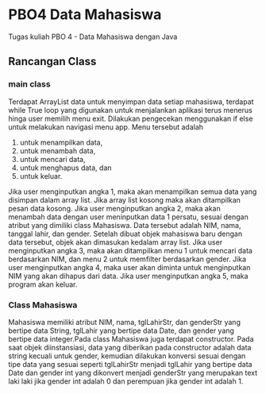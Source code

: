 # PBO4 Data Mahasiswa
Tugas kuliah PBO 4 - Data Mahasiswa dengan Java

## Rancangan Class
### main class
Terdapat ArrayList data untuk menyimpan data setiap mahasiswa,
terdapat while True loop yang digunakan untuk menjalankan aplikasi terus
menerus hinga user memilih menu exit. Dilakukan pengecekan menggunakan
if else untuk melakukan navigasi menu app. Menu tersebut adalah

  1. untuk menampilkan data,
  2. untuk menambah data,
  3. untuk mencari data,
  4. untuk menghapus data, dan
  5. untuk keluar.
  
Jika user menginputkan angka 1, maka akan menampilkan semua data
yang disimpan dalam array list. Jika array list kosong maka akan ditampilkan
pesan data kosong. Jika user menginputkan angka 2, maka akan menambah
data dengan user meninputkan data 1 persatu, sesuai dengan atribut yang
dimiliki class Mahasiswa. Data tersebut adalah NIM, nama, tanggal lahir, dan
gender. Setelah dibuat objek mahasiswa baru dengan data tersebut, objek
akan dimasukan kedalam array list. Jika user menginputkan angka 3, maka
akan ditampilkan menu 1 untuk mencari data berdasarkan NIM, dan menu 2
untuk memfilter berdasarkan gender. Jika user menginputkan angka 4, maka
user akan diminta untuk menginputkan NIM yang akan dihapus dari data. Jika
user menginputkan angka 5, maka program akan keluar.

### Class Mahasiswa
Mahasiswa memiliki atribut NIM, nama, tglLahirStr, dan genderStr yang
bertipe data String, tglLahir yang bertipe data Date, dan gender yang bertipe
data integer.Pada class Mahasiswa juga terdapat constructor. Pada saat
objek diinstansiasi, data yang diberikan pada constructor adalah data string
kecuali untuk gender, kemudian dilakukan konversi sesuai dengan tipe data
yang sesuai seperti tglLahirStr menjadi tglLahir yang bertipe data Date dan
gender int yang dikonvert menjadi genderStr yang merupakan text laki laki
jika gender int adalah 0 dan perempuan jika gender int adalah 1.
